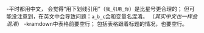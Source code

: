 -平时都用中文，
会觉得“用下划线引用”（`我_引用_你`）是比星号更合理的；
但可能没注意到，在英文中会导致问题：`a_b_c`会和变量名混淆。
（*其实中文也一样会混淆*）
-kramdown中表格前要空行；
包括表格跟着标题的情况，也要空行。
